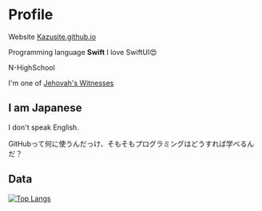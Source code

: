 # Profile

Website [Kazusite.github.io](https://Kazusite.github.io/)

Programming language **Swift**     I love SwiftUI:heart_eyes:

N-HighSchool

I'm one of [Jehovah's Witnesses](https://www.jw.org/)

## I am Japanese

I don't speak English.

GitHubって何に使うんだっけ、そもそもプログラミングはどうすれば学べるんだ？

## Data

[![Top Langs](https://github-readme-stats.vercel.app/api/top-langs/?username=Kondo-Kazushi)](https://github.com/anuraghazra/github-readme-stats)
